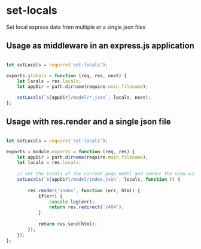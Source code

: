 # set-locals
Set local express data from multiple or a single json files

## Usage as middleware in an express.js application

```javascript

let setLocals = require('set-locals');

exports.globals = function (req, res, next) {
	let locals = res.locals;
	let appDir = path.dirname(require.main.filename);

	setLocals(`${appDir}/model/*.json`, locals, next);
};
```

## Usage with res.render and a single json file
```javascript

let setLocals = require('set-locals');

exports = module.exports = function (req, res) {
	let appDir = path.dirname(require.main.filename);
	let locals = res.locals;
	
	// set the locals of the current page model and render the view with the callback
	setLocals(`${appDir}/model/index.json`, locals, function () {
	
		res.render('index', function (err, html) {
			if(err) {
				console.log(err);
				return res.redirect('/404');
			}
	
			return res.send(html);
		});
	});
};
```
